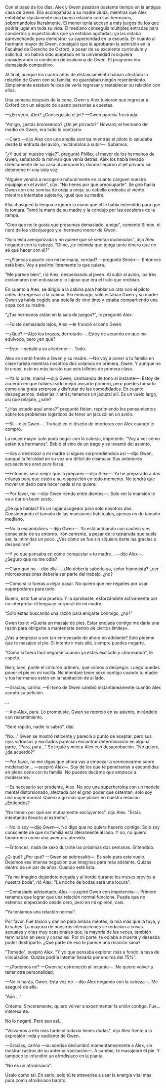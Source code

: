 
Con el paso de los días, Alex y Gwen pasaban bastante tiempo en la antigua casa de Gwen. Ella acompañaba a su madre viuda, mientras que Alex entablaba rápidamente una buena relación con sus hermanos, sobornándolos literalmente. El menor tenía acceso a más juegos de los que podría jugar en toda su vida. El mediano conseguía múltiples entradas para conciertos y espectáculos que ya estaban agotadas; ya las estaba aprovechando para demostrar su superioridad en la escuela. En cuanto al hermano mayor de Gwen, consiguió que le aprobaran la admisión en la Facultad de Derecho de Oxford; a pesar de su excelente currículum y solicitud, no habría sido aceptado en la universidad ni siquiera considerando la condición de exalumna de Gwen. El programa era demasiado competitivo.

Al final, aunque los cuatro años de distanciamiento habían afectado la relación de Gwen con su familia, no guardaban ningún resentimiento. Simplemente estaban felices de verla regresar y restablecer su relación con ellos.

Una semana después de la cena, Gwen y Alex tuvieron que regresar a Oxford con un séquito de cuatro personas a cuestas.

—¿En serio, Alex? ¿Conseguiste el jet? —Gwen parecía frustrada.

"Amigo, ¿estás bromeando? ¿Un jet privado?" Howard, el hermano del medio de Gwen, era todo lo contrario.

—Claro —dijo Alex con una amplia sonrisa mientras el piloto lo saludaba desde la entrada del avión, invitándolos a subir—. Subamos.

"¿Y qué tal nuestro viaje?", preguntó Phillip, el mayor de los hermanos de Gwen, señalando la minivan que venía detrás. Alex los había llevado directamente de su casa al aeropuerto, donde llegaron al jet privado sin detenerse ni una sola vez.

"Alguien vendrá a recogerlo naturalmente en cuanto carguen nuestro equipaje en el avión", dijo. "No tienes por qué preocuparte". Se giró hacia Gwen con una sonrisa de oreja a oreja; su cabello ondeaba al viento mientras intentaba sujetarlo, igual que su madre.

Ella chasqueó la lengua e ignoró la mano que él le había extendido para que la tomara. Tomó la mano de su madre y la condujo por las escaleras de la rampa.

"Creo que no le gusta que presumas demasiado, amigo", comentó Simon, el nerd de los videojuegos y el hermano menor de Gwen.

"Solo está avergonzada y no quiere que se sientan incómodos", dijo Alex negando con la cabeza. "Dime, ¿te intimida que tenga tanto dinero que no sé qué hacer con él?"

—¿Planeas casarte con mi hermana, verdad? —preguntó Simón—. Entonces está bien. Voy a pedirte libremente lo que quiera.

"Me parece bien", rió Alex, despeinando al joven. Al subir al avión, los tres exclamaron con entusiasmo lo lujoso que era el trato que recibían.

En cuanto a Alex, se dirigió a la cabina para hablar un rato con el piloto antes de regresar a la cabina. Sin embargo, solo estaban Gwen y su madre. Gwen ya había cogido una botella de vino tinto y estaba compartiendo una copa con su madre.

"¿Tus hermanos están en la sala de juegos?", le preguntó Alex.

—Fuiste demasiado lejos, Alex —le frunció el ceño Gwen.

—¿Qué? —Alzó los brazos, derrotado—. Estoy de acuerdo en que me equivoco, pero ¿en qué?

—Esto —señaló a su alrededor—. Todo.

Alex se sentó frente a Gwen y su madre. —No voy a poner a tu familia en clase turista mientras nosotros dos volamos en primera, Gwen. Y aunque no lo creas, esto es más barato que seis billetes de primera clase.

—Ya lo oíste, mamá —dijo Gwen, cambiando de tono al instante—. Estoy de acuerdo en que hubiera sido mejor avisarte primero, pero puedes tomarlo como una grata sorpresa y disfrutar de las comodidades. En cuanto despeguemos, deberías ir atrás; tenemos un jacuzzi allí. Es un vuelo largo, así que relájate, ¿vale?

"¿Has estado aquí antes?" preguntó Helen, reprimiendo los pensamientos sobre los problemas logísticos de tener un jacuzzi en un avión.

—Sí —dijo Gwen—. Trabajé en el diseño de interiores con Alex cuando lo compró.

La mujer mayor solo pudo negar con la cabeza, impotente. "Voy a ver cómo están tus hermanos". Bebió el vino de un trago y se levantó del asiento.

—Vas a destrozar a mi madre si sigues sorprendiéndola así —dijo Gwen, aunque la felicidad en su voz era difícil de disimular. Sus anteriores acusaciones eran pura farsa.

—Entonces será mejor que la prepares —dijo Alex—. Ya he preparado a dos criadas para que estén a su disposición en todo momento. No tendrá que mover un dedo para hacer nada si no quiere.

—Por favor, no —dijo Gwen riendo entre dientes—. Solo ver la mansión le va a dar un buen susto.

¿De qué hablas? Es un lugar acogedor para solo nosotros dos. Considerando el tamaño de las mansiones habituales, apenas es de tamaño mediano.

—No la escandalices —dijo Gwen—. Ya está actuando con cautela y es consciente de su entorno. Irónicamente, a pesar de lo testaruda que suele ser, la intimidas un poco. ¿Ves cómo se fue sin siquiera darte las gracias o despedirse?

—Y yo que pensaba en cómo conquistar a tu madre... —dijo Alex—. ¿Seguro que no me odia?

—Claro que no —dijo ella—. ¿No debería saberlo ya, señor hipnotista? Leer microexpresiones debería ser parte del trabajo, ¿no?

—Como si lo fueras a dejar pasar. No quiero que me regañes por usar superpoderes para todo.

Bueno, esto fue una prueba. Y la aprobaste, esforzándote activamente por no interpretar el lenguaje corporal de mi madre.

“Sólo estás buscando una razón para enojarte conmigo, ¿no?”

Gwen tosió: «Quería un masaje de pies. Estar enojada contigo me daría una razón para obligarte a mantenerte dentro de ciertos límites».

¿Vas a empezar a ser tan enrevesado de ahora en adelante? Solo pídeme que te masajee el pie. Si intento ir más allá, siempre puedes negarte.

"Como si fuera fácil negarse cuando ya estás excitado y chorreando", le espetó.

Bien, bien, ponte el cinturón primero, que vamos a despegar. Luego puedes poner el pie en mi rodilla. No intentaré tener sexo contigo cuando tu madre y tus hermanos estén en la habitación de al lado.

—Gracias, cariño. —El tono de Gwen cambió instantáneamente cuando Alex aceptó su petición.

…

—Ale-Alex, para. Lo prometiste. Gwen se retorció en su asiento, mirándolo con resentimiento.

"Seré rápido, nadie lo sabrá", dijo.

"No..." Gwen se mostró reticente y parecía a punto de aceptar, pero sus ojos vidriosos y excitados parecían encontrar determinación en alguna parte. "Para, para..." Se irguió y miró a Alex con desaprobación. "No quiero, ¿de acuerdo?"

—Por favor, no me digas que ahora vas a empezar a sermonearme sobre moderación... —suspiró Alex—. Soy de los que te penetrarían a escondidas en plena cena con tu familia. No puedes decirme que empiece a moderarme.

—Es necesario ser prudente, Alex. No soy una superheroína con un modelo mental distorsionado, afectada por el gran poder que ostentan; solo soy una mujer normal. Quiero algo más que placer en nuestra relación. ¿Entiendes?

"No tienen por qué ser mutuamente excluyentes", dijo Alex. "Estás intentando llevarlo al extremo".

—No lo soy —dijo Gwen—. No digo que no quiera hacerlo contigo. Solo soy consciente de que mi familia está literalmente al lado. Y no, no quiero tomármelo como una aventura atrevida.

—Entonces, nada de sexo durante las próximas dos semanas. Entendido.

¿Q-qué? ¿Por qué? —Gwen se sobresaltó—. Es solo para este vuelo. Dejemos esa intensa negación que imaginas para más adelante. Quizás dentro de un par de años. Cuando esté lista.

"Ya me imagino dejándote negada y al borde durante los meses previos a nuestra boda", rió Alex. "La noche de bodas será una locura".

—Demasiado adelantado, Alex —suspiró Gwen con impotencia—. Primero tenemos que lograr que una relación normal funcione. Puede que no estemos empezando desde cero, pero en mi opinión, casi.

“Ya teníamos una relación normal”.

Por favor. Fue tóxico y dañino para ambas mentes, la mía más que la tuya, y lo sabes. La mayoría de nuestras interacciones se reducían a cosas sexuales y citas muy ocasionales que, la mayoría de las veces, también terminaban en sexo y cosas así. Por mi parte, te odiaba a muerte y deseaba poder destriparte. ¿Qué parte de eso te parece una relación sana?

"Tomado", suspiró Alex. "Y yo que pensaba explorar más a fondo la tasa de vinculación. Quizás podría intentar llevarla por encima del 75%".

—¿Podemos no? —Gwen se estremeció al instante—. No quiero volver a tener otra personalidad.

—No lo harás, Gwen. Esta vez no —dijo Alex negando con la cabeza—. Me aseguré de ello.

"Aún …"

Créeme. Sinceramente, quiero volver a experimentar la unión contigo. Fue... interesante.

No lo negaré. Pero aun así...

"Volvamos a ello más tarde si todavía tienes dudas", dijo Alex frente a la expresión linda y vacilante de Gwen.

—Gracias, cariño —su sonrisa deslumbró momentáneamente a Alex, sin mostrar rastros de su anterior vacilación—. A cambio, te masajearé el pie. Y tampoco te infundiré un afrodisíaco en la planta.

“No es un afrodisíaco”.

Úsalo como tal. En serio, solo tú te atreverías a usar la energía vital más pura como afrodisíaco barato.